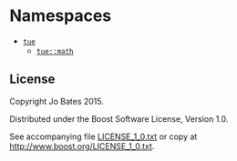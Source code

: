 Namespaces
==========
- [`tue`](namespaces/tue.md)
    - [`tue::math`](namespaces/tue/math.md)

License
-------
Copyright Jo Bates 2015.

Distributed under the Boost Software License, Version 1.0.

See accompanying file [LICENSE_1_0.txt](../LICENSE_1_0.txt) or copy at
http://www.boost.org/LICENSE_1_0.txt.

